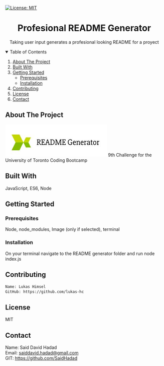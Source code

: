 
  <!-- PROJECT TITE -->
  [![License: MIT](https://img.shields.io/badge/License-MIT-yellow.svg)](https://opensource.org/licenses/MIT)
  <h1 align="center">Profesional README Generator</h1>
  
  <!-- DESCRIPTION -->
  <p align="center">
  Taking user input generates a profesional looking README for a proyect
  </p>
  <!-- TABLE OF CONTENTS -->
  <details open="open">
  <summary>Table of Contents</summary>
  <ol>
  <li><a href="#about-the-project">About The Project</a></li>
  <li><a href="#built-with">Built With</a></li>
  <li>
    <a href="#getting-started">Getting Started</a>
    <ul>
    <li><a href="#prerequisites">Prerequisites</a></li>
    <li><a href="#installation">Installation</a></li>
    </ul>
    </li>
  <li><a href="#contributing">Contributing</a></li>
  <li><a href="#license">License</a></li>
  <li><a href="#contact">Contact</a></li>
  </ol>
  </details>
  
  
  <!-- ABOUT THE PROJECT -->
  ## About The Project

  ![TimeTable](./Develop/images/Capture.JPG)
  9th Challenge for the University of Toronto Coding Bootcamp
  
  ## Built With

   JavaScript, ES6, Node
  
  <!-- GETTING STARTED -->
  
  ## Getting Started

  ### Prerequisites

  Node, node_modules, Image (only if selected), terminal

  ### Installation

  On your terminal navigate to the README generator folder and run node index.js

  <!-- CONTRIBUTING -->
  
  ## Contributing
  
    Name: Lukas Himsel
    GitHub: https://github.com/lukas-hc
    
  <!-- LICENSE -->
  
  ## License

  MIT
  
  <!-- CONTACT -->
  
  ## Contact
  Name: Said David Hadad <br>
  Email: saiddavid.hadad@gmail.com <br>
  GIT: https://github.com/SaidHadad <br>
  
  